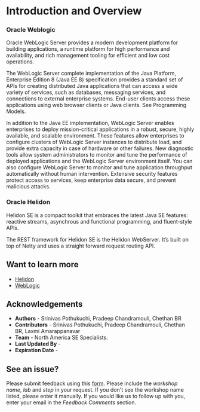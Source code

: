 # Introduction and Overview

###  Oracle Weblogic 

Oracle WebLogic Server provides a modern development platform for building applications, a runtime platform for high performance and availability, and rich management tooling for efficient and low cost operations.

The WebLogic Server complete implementation of the Java Platform, Enterprise Edition 8 (Java EE 8) specification provides a standard set of APIs for creating distributed Java applications that can access a wide variety of services, such as databases, messaging services, and connections to external enterprise systems. End-user clients access these applications using web browser clients or Java clients. See Programming Models.

In addition to the Java EE implementation, WebLogic Server enables enterprises to deploy mission-critical applications in a robust, secure, highly available, and scalable environment. These features allow enterprises to configure clusters of WebLogic Server instances to distribute load, and provide extra capacity in case of hardware or other failures. New diagnostic tools allow system administrators to monitor and tune the performance of deployed applications and the WebLogic Server environment itself. You can also configure WebLogic Server to monitor and tune application throughput automatically without human intervention. Extensive security features protect access to services, keep enterprise data secure, and prevent malicious attacks.

###  Oracle Helidon

Helidon SE is a compact toolkit that embraces the latest Java SE features: reactive streams, asynchrous and functional programming, and fluent-style APIs.

The REST framework for Helidon SE is the Helidon WebServer. It’s built on top of Netty and uses a straight forward request routing API.

   

## Want to learn more
- [Helidon](https://helidon.io/#/)
- [WebLogic](https://docs.oracle.com/en/middleware/standalone/weblogic-server/14.1.1.0/index.html)
  

## Acknowledgements

- **Authors** - Srinivas Pothukuchi, Pradeep Chandramouli, Chethan BR
- **Contributors** - Srinivas Pothukuchi, Pradeep Chandramouli, Chethan BR, Laxmi Amarappanavar
- **Team** - North America SE Specialists.
- **Last Updated By** -  
- **Expiration Date** - 

## See an issue?
Please submit feedback using this [form](https://apexapps.oracle.com/pls/apex/f?p=133:1:::::P1_FEEDBACK:1). Please include the *workshop name*, *lab* and *step* in your request.  If you don't see the workshop name listed, please enter it manually. If you would like us to follow up with you, enter your email in the *Feedback Comments* section.
      


